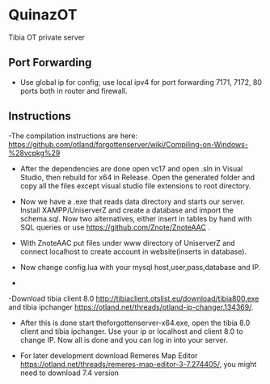 # QuinazOT
 Tibia OT private server

## Port Forwarding
- Use global ip for config; use local ipv4 for port forwarding 7171, 7172, 80 ports both in router and firewall.

## Instructions

-The compilation instructions are here: https://github.com/otland/forgottenserver/wiki/Compiling-on-Windows-%28vcpkg%29
- After the dependencies are done open vc17 and open .sln in Visual Studio, then rebuild for x64 in Release. Open the generated folder and copy all the files except visual studio file extensions to root directory.

- Now we have a .exe that reads data directory and starts our server. Install XAMPP/UniserverZ and create a database and import the schema.sql. Now two alternatives, either insert in tables by hand with SQL queries or use https://github.com/Znote/ZnoteAAC .

- With ZnoteAAC put files under www directory of UniserverZ and connect localhost to create account in website(inserts in database).

- Now change config.lua with your mysql host,user,pass,database and IP. 
-
-Download tibia client 8.0 http://tibiaclient.otslist.eu/download/tibia800.exe and tibia ipchanger https://otland.net/threads/otland-ip-changer.134369/.

- After this is done start theforgottenserver-x64.exe, open the tibia 8.0 client and tibia ipchanger. Use your ip or localhost and client 8.0 to change IP. Now all is done and you can log in into your server.

- For later development download Remeres Map Editor https://otland.net/threads/remeres-map-editor-3-7.274405/, you might  need to download 7.4 version
